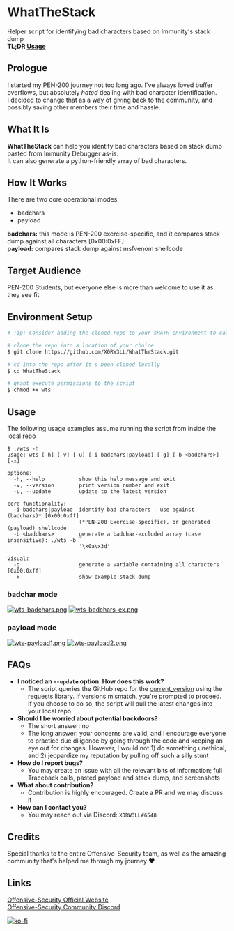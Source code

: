 # WhatTheStack
Helper script for identifying bad characters based on Immunity's stack dump\
**TL;DR [Usage](#usage)**

## Prologue
I started my PEN-200 journey not too long ago. I've always loved buffer overflows, but absolutely *hated* dealing with bad character identification.\
I decided to change that as a way of giving back to the community, and possibly saving other members their time and hassle.

## What It Is
**WhatTheStack** can help you identify bad characters based on stack dump pasted from Immunity Debugger as-is.\
It can also generate a python-friendly array of bad characters.

## How It Works
There are two core operational modes:
- badchars
- payload

**badchars:** this mode is PEN-200 exercise-specific, and it compares stack dump against all characters [0x00:0xFF]\
**payload:** compares stack dump against msfvenom shellcode

## Target Audience
PEN-200 Students, but everyone else is more than welcome to use it as they see fit

## Environment Setup
```sh
# Tip: Consider adding the cloned repo to your $PATH environment to call the script from anywhere

# clone the repo into a location of your choice
$ git clone https://github.com/X0RW3LL/WhatTheStack.git

# cd into the repo after it's been cloned locally
$ cd WhatTheStack

# grant execute permissions to the script
$ chmod +x wts
```

## Usage
The following usage examples assume running the script from inside the local repo
```
$ ./wts -h
usage: wts [-h] [-v] [-u] [-i badchars|payload] [-g] [-b <badchars>] [-x]

options:
  -h, --help           show this help message and exit
  -v, --version        print version number and exit
  -u, --update         update to the latest version

core functionality:
  -i badchars|payload  identify bad characters - use against (badchars)* [0x00:0xff]
                       (*PEN-200 Exercise-specific), or generated (payload) shellcode
  -b <badchars>        generate a badchar-excluded array (case insensitive): ./wts -b
                       '\x0a\x3d'

visual:
  -g                   generate a variable containing all characters [0x00:0xff]
  -x                   show example stack dump
```
### badchar mode
[![wts-badchars.png](https://i.postimg.cc/VsBWNsRg/wts-badchars.png)](https://postimg.cc/jC27gbBn)
[![wts-badchars-ex.png](https://i.postimg.cc/SKrCQ63m/wts-badchars-ex.png)](https://postimg.cc/678yYvBP)

### payload mode
[![wts-payload1.png](https://i.postimg.cc/jSB8NMnh/wts-payload1.png)](https://postimg.cc/Sn77b7rX)
[![wts-payload2.png](https://i.postimg.cc/bYL3Ly2r/wts-payload2.png)](https://postimg.cc/QV9QdrmZ)

## FAQs
- **I noticed an `--update` option. How does this work?**
  - The script queries the GitHub repo for the [current_version](current_version) using the requests library. If versions mismatch, you're prompted to proceed. If you choose to do so, the script will pull the latest changes into your local repo
- **Should I be worried about potential backdoors?**
  - The short answer: no
  - The long answer: your concerns are valid, and I encourage everyone to practice due diligence by going through the code and keeping an eye out for changes. However, I would not 1) do something unethical, and 2) jeopardize my reputation by pulling off such a silly stunt
- **How do I report bugs?**
  - You may create an issue with all the relevant bits of information; full Traceback calls, pasted payload and stack dump, and screenshots
- **What about contribution?**
  - Contribution is highly encouraged. Create a PR and we may discuss it
- **How can I contact you?**
  - You may reach out via Discord: `X0RW3LL#6548`

## Credits
Special thanks to the entire Offensive-Security team, as well as the amazing community that's helped me through my journey :heart:

## Links
[Offensive-Security Official Website](https://www.offensive-security.com)\
[Offensive-Security Community Discord](https://offs.ec/discord)

[![ko-fi](https://ko-fi.com/img/githubbutton_sm.svg)](https://ko-fi.com/F1F3EFYS1)
